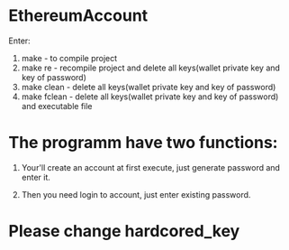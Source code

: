 # EthereumAccount

Enter:
1) make         - to compile project
2) make re      - recompile project and delete all keys(wallet private key and key of password)
3) make clean   - delete all keys(wallet private key and key of password)
4) make fclean  - delete all keys(wallet private key and key of password) and executable file

# The programm have two functions:

1) Your'll create an account at first execute, just generate password and enter it.

2) Then you need login to account, just enter existing password.

# Please change hardcored_key
